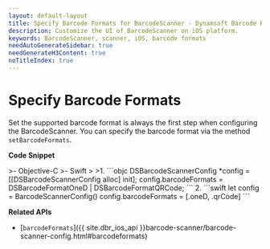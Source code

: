 ```yaml
---
layout: default-layout
title: Specify Barcode Formats for BarcodeScanner - Dynamsoft Barcode Reader for iOS
description: Customize the UI of BarcodeScanner on iOS platform.
keywords: BarcodeScanner, scanner, iOS, barcode formats
needAutoGenerateSidebar: true
needGenerateH3Content: true
noTitleIndex: true
---
```


# Specify Barcode Formats

Set the supported barcode format is always the first step when configuring the BarcodeScanner. You can specify the barcode format via the method `setBarcodeFormats`.

**Code Snippet**

<div class="sample-code-prefix"></div>
>- Objective-C
>- Swift
>
>1. 
```objc
DSBarcodeScannerConfig *config = [[DSBarcodeScannerConfig alloc] init];
config.barcodeFormats = DSBarcodeFormatOneD | DSBarcodeFormatQRCode;
```
2. 
```swift
let config = BarcodeScannerConfig()
config.barcodeFormats = [.oneD, .qrCode]
```

**Related APIs**

- [`barcodeFormats`]({{ site.dbr_ios_api }}barcode-scanner/barcode-scanner-config.html#barcodeformats)
